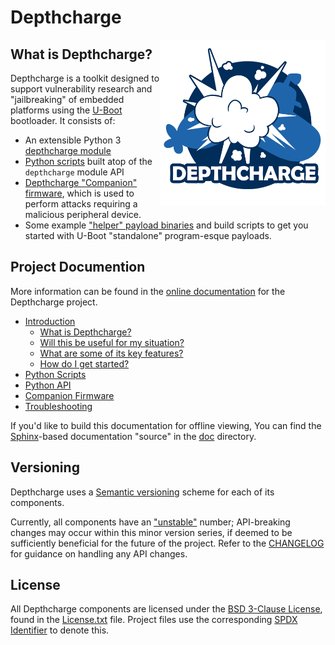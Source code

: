 # Depthcharge 

<img align="right" src="doc/images/depthcharge-500.png" height="265" width="265">

## What is Depthcharge?

Depthcharge is a toolkit designed to support vulnerability research and 
"jailbreaking" of embedded platforms using the [U-Boot] bootloader.
It consists of: 

* An extensible Python 3 [depthcharge module] 
* [Python scripts] built atop of the `depthcharge` module API
* [Depthcharge "Companion" firmware], which is used to perform attacks requiring a malicious peripheral device.
* Some example ["helper" payload binaries] and build scripts to get you started with U-Boot "standalone" program-esque payloads.

[U-Boot]: https://www.denx.de/wiki/U-Boot
[depthcharge module]: ./python/depthcharge
[Python scripts]: ./python/scripts
[Depthcharge "Companion" firmware]: ./firmware/Arduino
["helper" payload binaries]: ./payloads
["standalone"]: https://gitlab.denx.de/u-boot/u-boot/-/blob/v2020.01/doc/README.standalone


## Project Documention

More information can be found in the [online documentation] for the Depthcharge project.

* [Introduction](https://depthcharge.readthedocs.io/en/latest/introduction.html)
  * [What is Depthcharge?](https://depthcharge.readthedocs.io/en/latest/introduction.html#what-is-depthcharge)
  * [Will this be useful for my situation?](https://depthcharge.readthedocs.io/en/latest/introduction.html#will-this-be-useful-for-my-situation)
  * [What are some of its key features?](https://depthcharge.readthedocs.io/en/latest/introduction.html#what-are-some-of-its-key-features)
  * [How do I get started?](https://depthcharge.readthedocs.io/en/latest/introduction.html#how-do-i-get-started)
* [Python Scripts](https://depthcharge.readthedocs.io/en/latest/scripts/index.html)
* [Python API](https://depthcharge.readthedocs.io/en/latest/api/index.html)
* [Companion Firmware](https://depthcharge.readthedocs.io/en/latest/companion_fw.html)
* [Troubleshooting](https://depthcharge.readthedocs.io/en/latest/troubleshooting.html)


If you'd like to build this documentation for offline viewing, You can find the
[Sphinx]-based documentation "source" in the [doc](./doc) directory.

[online documentation]: https://depthcharge.readthedocs.io
[Sphinx]: https://www.sphinx-doc.org/en/master/

## Versioning

Depthcharge uses a [Semantic versioning] scheme for each of its components.

Currently, all components have an ["unstable"] number; API-breaking changes
may occur within this minor version series, if deemed to be sufficiently
beneficial for the future of the project. Refer to the
[CHANGELOG](./CHANGELOG) for guidance on handling any API changes.

[Semantic versioning]: https://semver.org
["unstable"]: https://semver.org/#spec-item-4

## License

All Depthcharge components are licensed under the [BSD 3-Clause License],
found in the [License.txt] file. Project files use the corresponding
[SPDX Identifier] to denote this.

[BSD 3-Clause License]: https://opensource.org/licenses/BSD-3-Clause
[LICENSE.txt]: ./LICENSE.txt
[SPDX Identifier]: https://spdx.dev/ids
